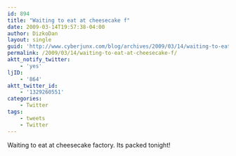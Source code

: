 ```yaml
---
id: 894
title: "Waiting to eat at cheesecake f"
date: 2009-03-14T19:57:38-04:00
author: DizkoDan
layout: single
guid: 'http://www.cyberjunx.com/blog/archives/2009/03/14/waiting-to-eat-at-cheesecake-f/'
permalink: /2009/03/14/waiting-to-eat-at-cheesecake-f/
aktt_notify_twitter:
    - 'yes'
ljID:
    - '864'
aktt_twitter_id:
    - '1329260551'
categories:
    - Twitter
tags:
    - tweets
    - Twitter
---
```


Waiting to eat at cheesecake factory. Its packed tonight!